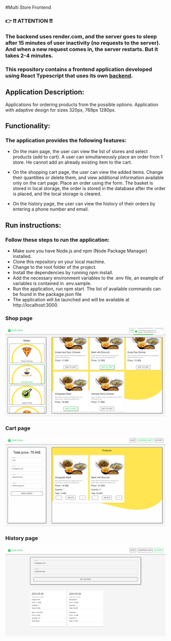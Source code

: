 #Multi Store Frontend

### 👉 ❗❗ ATTENTION ❗❗

### The backend uses render.com, and the server goes to sleep after 15 minutes of user inactivity (no requests to the server). And when a new request comes in, the server restarts. But it takes 2-4 minutes.

### This repository contains a frontend application developed using React Typescript that uses its own [backend](https://github.com/GnatykOleg/multi-store-backend).

## Application Description:

Applications for ordering products from the possible options. Application with adaptive design for sizes 320px, 768px 1280px.

## Functionality:

### The application provides the following features:

- On the main page, the user can view the list of stores and select products (add to cart). A user can simultaneously place an order from 1 store. He cannot add an already existing item to the cart.

- On the shopping cart page, the user can view the added items. Change their quantities or delete them, and view additional information available only on the cart page. Place an order using the form.
  The basket is stored in local storage, the order is stored in the database after the order is placed, and the local storage is cleared.

- On the history page, the user can view the history of their orders by entering a phone number and email.

## Run instructions:

### Follow these steps to run the application:

- Make sure you have Node.js and npm (Node Package Manager) installed.
- Clone this repository on your local machine.
- Change to the root folder of the project.
- Install the dependencies by running npm install.
- Add the necessary environment variables to the .env file, an example of variables is contained in .env.sample.
- Run the application, run npm start. The list of available commands can be found in the package.json file
- The application will be launched and will be available at http://localhost:3000.

### Shop page

<img src="./src/assets/images/shop-page.png">

### Cart page

<img src="./src/assets/images/cart-page.png">

### History page

<img src="./src/assets/images/history-page.png">
